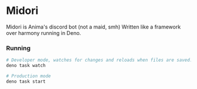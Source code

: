 # Midori

Midori is Anima's discord bot (not a maid, smh) Written like a framework over harmony running in Deno.

### Running

```bash
# Developer mode, watches for changes and reloads when files are saved.
deno task watch

# Production mode
deno task start
```
